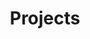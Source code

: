 ---
title: Projects
description: "These are my software projects that I particularly proud of."
author: ""
show_post_thumbnail: true
show_author_byline: true
show_post_date: false
# for listing page layout
layout: list-grid # list, list-sidebar, list-grid
---